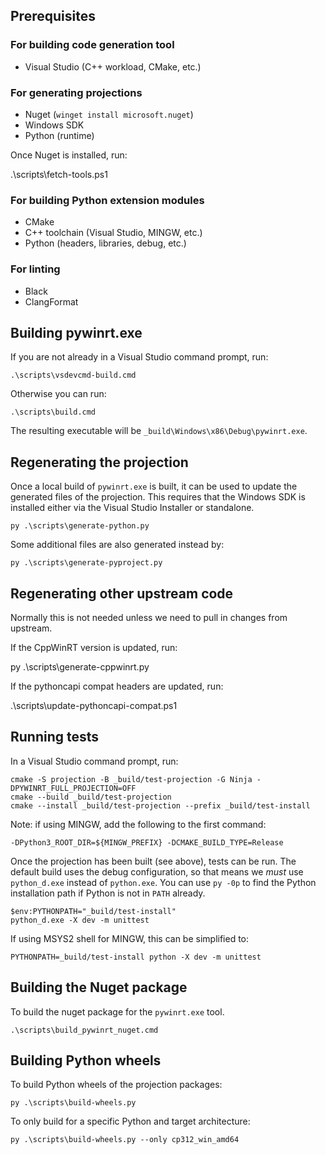 

## Prerequisites

### For building code generation tool

- Visual Studio (C++ workload, CMake, etc.)

### For generating projections

- Nuget (`winget install microsoft.nuget`)
- Windows SDK
- Python (runtime)

Once Nuget is installed, run:

   .\scripts\fetch-tools.ps1

### For building Python extension modules

- CMake
- C++ toolchain (Visual Studio, MINGW, etc.)
- Python (headers, libraries, debug, etc.)

### For linting

- Black
- ClangFormat

## Building pywinrt.exe

If you are not already in a Visual Studio command prompt, run:

    .\scripts\vsdevcmd-build.cmd

Otherwise you can run:

    .\scripts\build.cmd

The resulting executable will be `_build\Windows\x86\Debug\pywinrt.exe`.


## Regenerating the projection

Once a local build of `pywinrt.exe` is built, it can be used to update
the generated files of the projection. This requires that the Windows SDK is
installed either via the Visual Studio Installer or standalone.

    py .\scripts\generate-python.py

Some additional files are also generated instead by:

    py .\scripts\generate-pyproject.py

## Regenerating other upstream code

Normally this is not needed unless we need to pull in changes from upstream.

If the CppWinRT version is updated, run:

   py .\scripts\generate-cppwinrt.py

If the pythoncapi compat headers are updated, run:

   .\scripts\update-pythoncapi-compat.ps1

## Running tests

In a Visual Studio command prompt, run:

    cmake -S projection -B _build/test-projection -G Ninja -DPYWINRT_FULL_PROJECTION=OFF
    cmake --build _build/test-projection
    cmake --install _build/test-projection --prefix _build/test-install

Note: if using MINGW, add the following to the first command:

    -DPython3_ROOT_DIR=${MINGW_PREFIX} -DCMAKE_BUILD_TYPE=Release

Once the projection has been built (see above), tests can be run. The default
build uses the debug configuration, so that means we _must_ use `python_d.exe`
instead of `python.exe`. You can use `py -0p` to find the Python installation
path if Python is not in `PATH` already.

    $env:PYTHONPATH="_build/test-install"
    python_d.exe -X dev -m unittest

If using MSYS2 shell for MINGW, this can be simplified to:

    PYTHONPATH=_build/test-install python -X dev -m unittest

## Building the Nuget package

To build the nuget package for the `pywinrt.exe` tool.

    .\scripts\build_pywinrt_nuget.cmd

## Building Python wheels

To build Python wheels of the projection packages:

    py .\scripts\build-wheels.py

To only build for a specific Python and target architecture:

    py .\scripts\build-wheels.py --only cp312_win_amd64

